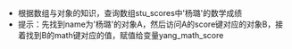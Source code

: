 - 根据数组与对象的知识，查询数组stu\_scores中'杨璐'的数学成绩
- 提示：先找到name为'杨璐'的对象A，然后访问A的score键对应的对象B，接着找到B的math键对应的值，赋值给变量yang\_math\_score